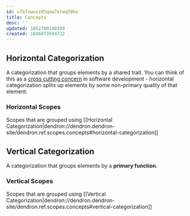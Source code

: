 ```yaml
---
id: s7b7xwusz85qow7erwq59bo
title: Concepts
desc: ''
updated: 1652780140309
created: 1646073944722
---
```



## Horizontal Categorization

A categorization that groups elements by a shared trait. You can think of this as a [cross cutting concern](https://en.wikipedia.org/wiki/Cross-cutting_concern) in software development - horizontal categorization splits up elements by some non-primary quality of that element. 
### Horizontal Scopes

Scopes that are grouped using [[Horizontal Categorization|dendron://dendron.dendron-site/dendron.ref.scopes.concepts#horizontal-categorization]]

## Vertical Categorization

A categorization that groups elements by a **primary function**. 
### Vertical Scopes

Scopes that are grouped using [[Vertical Categorization|dendron://dendron.dendron-site/dendron.ref.scopes.concepts#vertical-categorization]]

